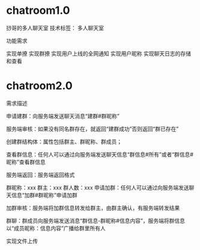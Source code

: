# chatroom1.0
挱哥的多人聊天室
技术标签： 多人聊天室

功能需求

实现单撩
实现群撩
实现用户上线的全网通知
实现用户昵称
实现聊天日志的存储和查看

# chatroom2.0
需求描述

申请建群：向服务端发送聊天消息“建群#群昵称”

服务端审核：如果没有同名群存在，就返回“建群成功”否则返回“群已存在”

创建群结构体：属性包括群主、群昵称、群成员；

查看群信息：任何人可以通过向服务端发送聊天信息“群信息#所有”或者“群信息#昵称”查看群信息

服务端返回：服务端返回格式

 群昵称：xxx
 群主：xxx
 群人数：xxx
申请加群：任何人可以通过向服务端发送聊天信息“加群#群昵称”申请加群

加群审核：服务端将加群信息转发给群主，由群主确认，有服务端转发结果

群聊：群成员向服务端发送消息“群信息-群昵称#信息内容”，服务端将群信息以“成员昵称：信息内容”广播给群里所有人

实现文件上传